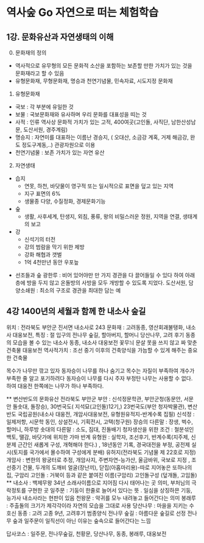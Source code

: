 # 역사숲 Go 자연으로 떠는 체험학습

## 1강. 문화유산과 자연생태의 이해

0. 문화재의 정의
  - 역사적으로 유무형의 모든 문화적 소산을 포함하는 보존할 만한 가치가 있는 것을 문화재라고 할 수 있음
  - 유형문화재, 무형문화재, 명승과 천연기념물, 민속자료, 시도지정 문화재

1. 유형문화재
 - 국보 : 각 부분에 유일한 것
 - 보물 : 국보문화재와 유사하며 우리 문화를 대표성을 띠는 것
 - 사적 : 인류 역사상 문화적 가치가 있는 고적, 400여곳(고인돌, 사직단, 남한산성남문, 도산서원, 경주계림)
 - 명승지 : 자연미를 대표하는 이름난 경승지, ( 오대산, 소금강 계혹, 거제 해금강, 완도 정도구계동,..) 관광자원으로 이용
 - 천연기념물 : 보존 가치가 있는 자연 유산

2. 자연생태
  - 습지
    - 연못, 하천, 바닷물이 영구적 또는 일시적으로 표면을 덮고 있는 지역
    - 지구 표면의 6%
    - 생물종 다양, 수질정화, 경제문화기능
  - 숲
    - 생활, 사후세계, 탄생지, 외침, 풍류, 왕의 비밀스러운 정원, 지역을 연결, 생태계의 보고
  - 강
    - 신석기의 터전
    - 강의 범람을 막기 위한 제방
    - 강화 해협과 갯벌
    - 1억 4천만년 동안 우포늪

* 선조들과 숲
  광한루 : 비어 있어야만 만 가지 경관을 다 끌어들일 수 있다 하여 아래층에 방을 두지 않고 온돌방의 사방을 모두 개방할 수 있도록 지었다.
  도산서원, 담양소쇄원 : 최소의 구조로 경관을 최대한 담는 예



## 4강 1400년의 세월과 함께 한 내소사 숲길
  위치 : 전라북도 부안군 진서면 내소사로 243
  문화재 : 고려동종, 영산회괘불탱화, 내소사 대웅보전, 
  특징 : 절 입구의 전나무 숲길, 할아버지, 할머니 당산나무, 고려 후기 동종의 모습을 볼 수 있는 내소사 동종, 내소사 대웅보전 꽃무늬 문살
     못을 쓰지 않고 짜 맞춘 건축물 대웅보전
  역사적가치 : 조선 중기 이후의 건축양식을 가늠할 수 있게 해주는 중요한 건축물
  
  목수가 나무만 깎고 있자 동자승이 나무를 하나 숨기고 목수는 자질이 부족하여 개수가 부족한 줄 알고 포기하려다 동자승이 나무를 다시 주자 부정탄 나무는
  사용할 수 없다. 하여 대웅전 한쪽에는 나무가 하나 부족하다.
  
  ** 변산반도의 문화유산
    전라북도 부안군
    부안 : 신석정문학관, 부안군청(동문안, 서문안 돌솟대, 돌장승), 30번국도( 지석묘(고인돌)12기,) 23번국도(부안 청자박물관), 변산반도 국립공원(내소사 대웅전, 개암사대웅보전, 유형원유적지-반계수록 집필)
    신석정 : 일제저항, 시문학 동인, 상설전시, 기획전시, 고택(청구원)
    장승의 다른말 : 장생, 벅수, 할머니, 하루방
    솟대의 다른말 : 소도, 짐대, 진돌배기
    청자생산을 위한 조건 : 철분섞인 백토, 땔감, 바닷가에 위치한 가마
    반계 유형원 : 실학자, 조선후기, 반계수록(지주제, 신분제 근간인 새롭게 구성, 개혁해야 한다.) , 18년동안 기록, 경국대전을 부정, 공전제 실시(토지를 국가에서 몰수하여 구성에게 분배)
      유허지(전라북도 기념물 제 22호로 지정)    
    개암사 : 변한의 왕궁터로 추정, 개암사지, 주변자연-능가산, 울금바위,
      국보로 지정 , 조선중기 건물, 두개의 도깨비 얼굴(장난끼), 닫집(아홉마리용)-따로 지어놓은 또하나의 집, 
    구암리 고인돌 : 거북이 등과 같은 붙여진 이름(구암리)
      고인돌구성 (덮개돌, 고임돌)
  ** 내소사 : 백제무왕 34년 소래사이름으로 지어짐
      다시 태어나는 곳 의미, 부처님의 극락정토를 구현한 곳
      일주문 : 기둥이 한줄로 늘어서 있다는 뜻 . 일심을 상징하믄 기둥, 능가사 내소사라는 현판이 있음
      천왕문 : 악귀를 모누 내려놓고 들어간다는 의미
      봉래루 : 주출돌의 크기가 제각각이라 자연의 모습을 그대로 사용
      당산나무 : 마을을 지키는 수호신
      동종 : 고려 고종 9년, 고려후기 범종양식
      전나무 숲길 : 아름다운 숲길로 선정
      전나무 숲과 일주문이 일직선이 아닌 이유는 숲속으로 들어간다는 느낌
      
  답사코스 : 일주문, 전나무숲길, 천황문, 당산나무, 동종, 봉래루, 대웅보전
      
    
      
    


